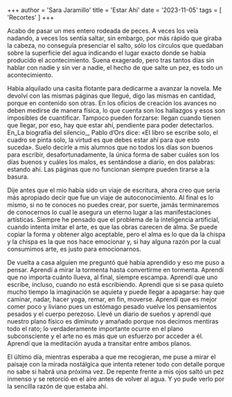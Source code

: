 +++
author = 'Sara Jaramillo'
title = 'Estar Ahí'
date = '2023-11-05'
tags = [ 'Recortes' ]
+++

Acabo de pasar un mes entero rodeada de peces. A veces los veía nadando, a veces los sentía saltar, sin embargo, por más
rápido que giraba la cabeza, no conseguía presenciar el salto, sólo los círculos que quedaban sobre la superficie del
agua indicando el lugar exacto donde se había producido el acontecimiento. Suena exagerado, pero tras tantos días sin
hablar con nadie y sin ver a nadie, el hecho de que salte un pez, es todo un acontecimiento.

Había alquilado una casita flotante para dedicarme a avanzar la novela. Me devolví con las mismas páginas que llegué,
digo las mismas en cantidad, porque en contenido son otras. En los oficios de creación los avances no deben medirse de
manera física, lo que cuenta son los hallazgos y esos son imposibles de cuantificar. Tampoco pueden forzarse: llegan
cuando tienen que llegar, por eso, hay que estar ahí, pendiente para poder detectarlos. En_La biografía del silencio_,
Pablo d’Ors dice: «El libro se escribe solo, el cuadro se pinta solo, la virtud es que debes estar ahí para que esto
suceda». Suelo decirle a mis alumnos que no todos los días son buenos para escribir, desafortunadamente, la única forma
de saber cuáles son los días buenos y cuáles los malos, es sentándose a diario, en dos palabras: estando ahí. Las
páginas que no funcionan siempre pueden tirarse a la basura.

Dije antes que el mío había sido un viaje de escritura, ahora creo que sería más apropiado decir que fue un viaje de
autoconocimiento. Al final es lo mismo, si no te conoces no puedes crear, por suerte, jamás terminaremos de conocernos
lo cual le asegura un eterno lugar a las manifestaciones artísticas. Siempre he pensado que el problema de la
inteligencia artificial, cuando intenta imitar el arte, es que las obras carecen de alma. Se puede copiar la forma y
obtener algo aceptable, pero el alma es lo que da la chispa y la chispa es la que nos hace emocionar y, si hay alguna
razón por la cual consumimos arte, es justo para emocionarnos.

De vuelta a casa alguien me preguntó qué había aprendido y eso me puso a pensar. Aprendí a mirar la tormenta hasta
convertirme en tormenta. Aprendí que no importa cuánto llueva, al final, siempre escampa. Aprendí que uno escribe,
incluso, cuando no está escribiendo. Aprendí que si se pasa quieto mucho tiempo la imaginación se aquieta y puede llegar
a apagarse: hay que caminar, nadar, hacer yoga, remar, en fin, moverse. Aprendí que es mejor comer poco y liviano pues
un estómago pesado vuelve los pensamientos pesados y el cuerpo perezoso. Llevé un diario de sueños y aprendí que nuestro
plano físico es diminuto y amañado porque nos decimos mentiras todo el rato; lo verdaderamente importante ocurre en el
plano subconsciente y el arte no es más que un esfuerzo por acceder a él. Aprendí que la meditación ayuda a transitar
entre ambos planos.

El último día, mientras esperaba a que me recogieran, me puse a mirar el paisaje con la mirada nostálgica que intenta
retener todo con detalle porque no sabe si habrá una próxima vez. De repente frente a mis ojos saltó un pez inmenso y se
retorció en el aire antes de volver al agua. Y yo pude verlo por la sencilla razón de que estaba ahí.